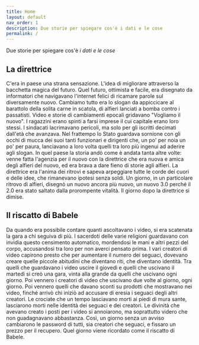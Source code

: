 ```yaml
---
title: Home
layout: default
nav_order: 1
description: Due storie per spiegare cos'è i dati e le cose
permalink: /
---
```


Due storie per spiegare cos'è *i dati e le cose*

## La direttrice
C'era in paese una strana sensazione. L'idea di migliorare attraverso la bacchetta magica del futuro. Quel futuro, ottimista e facile, era disegnato da informatori che navigavano l'internet felici di ricamare parole sul diversamente nuovo. Cambiamo tutto era lo slogan da appiccicare al barattolo della solita carne in scatola, di alfieri lanciati a bomba contro i passatisti. Video e storie di cambiamenti epocali gridavano "Vogliamo il nuovo". I ragazzini erano spinti a farsi imprese il cui capitale erano loro stessi. I sindacati lacrimavano pericoli, ma solo per gli iscritti decimati dall'età che avanzava. Nel frattempo lo Stato guardava sornione con gli occhi di mucca dei suoi tanti funzionari e dirigenti che, un po' per noia un po' per paura, lanciavano a loro volta quelli tra loro più ingenui ad aderire agli slogan. In quel paese la storia andò come è andata tanta altre volte: venne fatta l'agenzia per il nuovo con la direttrice che era nuova e amica degli alfieri del nuovo, ed era brava a dare fieno di storie agli alfieri. La direttrice era l'anima dei ritrovi e sapeva arpeggiare tutte le corde dei cuori e delle idee, che rimanevano ipotesi senza soldi. Un giorno, in un particolare ritrovo di alfieri, disegnò un nuovo ancora più nuovo, un nuovo 3.0 perché il 2.0 era stato saltato dalla prorompente vitalità. Il giorno dopo la direttrice si dimise.

## Il riscatto di Babele
Da quando era possibile contare quanti ascoltavano i video, si era scatenata la gara a chi seguiva di più. I sacerdoti delle varie religioni guardavano con invidia questo censimento automatico, mordendosi le mani e altri pezzi del corpo, accusandosi tra loro per non averci pensato prima. I vari creatori di video capirono presto che per aumentare il numero dei seguaci, dovevano creare quelle piccole abitudini che diventano riti, che diventano identità. Tra quelli che guardavano i video uscire il giovedì e quelli che uscivano il martedì si creò una gara, vinta alla grande da quelli che uscivano ogni giorno. Poi vennero i creatori di video che uscivano due volte al giorno, ogni giorno. Poi vennero quelli che davano sconti su prodotti che mostravano nei video, finché arrivò chi iniziò ad accusare di eresia i seguaci degli altri creatori. Le crociate che un tempo lasciavano morti ai piedi di mura sante, lasciarono morti nelle identità dei seguaci e dei creatori. Le divinità che avevano creato i posti per i video si annoiarono, ma soprattutto videro che non guadagnavano abbastanza. Così, un giorno senza un avviso cambiarono le password di tutti, sia creatori che seguaci, e fissaro un prezzo per il recupero. Quel giorno viene ricordato come il riscatto di Babele.
